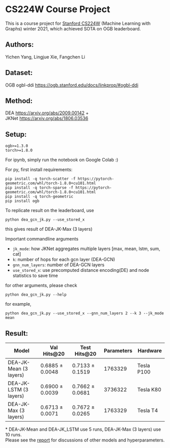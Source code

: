# CS224W Course Project  
This is a course project for [Stanford CS224W](http://web.stanford.edu/class/cs224w/) (Machine Learning with Graphs) winter 2021, which achieved SOTA on OGB leaderboard.  
## Authors: 
Yichen Yang, Lingjue Xie, Fangchen Li  

## Dataset:  
OGB ogbl-ddi https://ogb.stanford.edu/docs/linkprop/#ogbl-ddi  

## Method:   
DEA https://arxiv.org/abs/2009.00142 +   
JKNet https://arxiv.org/abs/1806.03536  

## Setup: 
```
ogb>=1.3.0
torch>=1.8.0
```
For ipynb, simply run the notebook on Google Colab :)  
  
For py,
first install requirements:
```
pip install -q torch-scatter -f https://pytorch-geometric.com/whl/torch-1.8.0+cu101.html
pip install -q torch-sparse -f https://pytorch-geometric.com/whl/torch-1.8.0+cu101.html
pip install -q torch-geometric
pip install ogb
```

To replicate result on the leaderboard, use
```
python dea_gcn_jk.py --use_stored_x
```
this gives result of DEA-JK-Max (3 layers)  

Important commandline arguments
- `jk_mode`: how JKNet aggregates multiple layers [max, mean, lstm, sum, cat]
- `k`: number of hops for each gcn layer (DEA-GCN)
- `gnn_num_layers`: number of DEA-GCN layers
- `use_stored_x`: use precomputed distance encoding(DE) and node statistics to save time

for other arguments, please check
```
python dea_gcn_jk.py --help
```

for example,
```
python dea_gcn_jk.py --use_stored_x --gnn_num_layers 2 --k 3 --jk_mode mean
```

## Result:   

| Model       | Val Hits@20     | Test Hits@20    | Parameters | Hardware   |
| ------------|-----------------| ----------------|------------|------------|
| DEA-JK-Mean (3 layers) | 0.6885 ± 0.0048 | 0.7133 ± 0.1519 | 1763329    | Tesla P100 |
| DEA-JK-LSTM (3 layers) | 0.6900 ± 0.0039 | 0.7662 ± 0.0681 | 3736322    | Tesla K80  |
| DEA-JK-Max  (3 layers) | 0.6713 ± 0.0071 | 0.7672 ± 0.0265 | 1763329    | Tesla T4   |

\* DEA-JK-Mean and DEA-JK_LSTM use 5 runs, DEA-JK-Max (3 layers) use 10 runs.  
Please see the [report](https://github.com/JeffJeffy/CS224W-OGB-DEA-JK/blob/main/CS224w_final_report.pdf) for discussions of other models and hyperparameters.   

 

